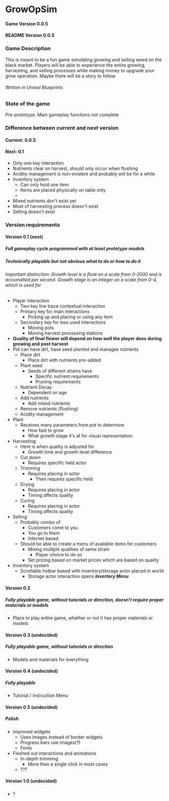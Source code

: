 # GrowOpSim
#### Game Version 0.0.5
#### README Version 0.0.5
### Game Description
This is meant to be a fun game simulating growing and selling weed on the black market. Players will be able to experience the entire growing, harvesting, and selling processes while making money to upgrade your grow operation. Maybe there will be a story to follow
###### Written in Unreal Blueprints

### State of the game
Pre-prototype. Main gameplay functions not complete

### Difference between current and next version
#### Current: 0.0.5
#### Next: 0.1
* Only one key interaction
* Nutrients clear on harvest, should only occur when flushing
* Acidity management is non-existent and probably will be for a while
* Inventory system
  * Can only hold one item
  * Items are placed physically on table only
  * 
* Mixed nutrients don't exist yet
* Most of harvesting process doesn't exist
* Selling doesn't exist

### Version requirements
#### Version 0.1 (next)
##### Full gameplay cycle programmed with at least prototype models
##### Technically playable but not obvious what to do or how to do it
###### Important distinction: Growth level is a float on a scale from 0-2000 and is accumalted per second. Growth stage is an integer on a scale from 0-4, which is used for 
* Player interaction
  * Two key line trace contextual interaction
  * Primary key for main interactions
    * Picking up and placing or using any item
  * Secondary key for less used interactions
    * Moving pots
    * Moving harvest processing stations
* **Quality of final flower will depend on how well the player does during growing and post harvest**
* Pot can have dirt, have seed planted and manages nutrients
  * Place dirt
    * Place dirt with nutrients pre-added
  * Plant seed
    * Seeds of different strains have
      * Specific nutrient requirements
      * Pruning requirements
  * Nutrient Decay
    * Dependent on age
  * Add nutrients
    * Add mixed nutrients
  * Remove nutrients (flushing)
  * Acidity management
* Plant
  * Receives many parameters from pot to determine
    * How fast to grow
    * What growth stage it's at for visual representation
* Harvesting
  * Here is when quality is adjusted for
    * Growth time and growth level difference
  * Cut down
    * Requires specific held actor
  * Trimming
    * Requires placing in actor
      * Then requires specific held
  * Drying
    * Requires placing in actor
    * Timing affects quality
  * Curing
    * Requires placing in actor
    * Timing affects quality
* Selling
  * Probably combo of
    * Customers come to you
    * You go to them
    * Internet based
  * Should be able to create a menu of available items for customers
    * Mixing multiple qualities of same strain
      * Player choice to do so
    * Set pricing based on market prices which are based on quality
* Inventory system
  * Scrollable hotbar based with inventory/storage actor placed in world
    * Storage actor interaction opens ***Invertory Menu***

#### Version 0.2
##### Fully playable game, without tutorials or direction, doesn't require proper materials or models
* Place to play entire game, whether or not it has proper materials or models

#### Version 0.3 (undecided)
##### Fully playable game, without tutorials or direction
* Models and materials for everything

#### Version 0.4 (undecided)
##### Fully playable
* Tutorial / Instruction Menu

#### Version 0.5 (undecided)
##### Polish
* Improved widgets
  * Uses images instead of border widgets
  * Progress bars use images(?)
  * Fonts
* Fleshed out interactions and animations
  * In-depth trimming
    * More than a single click in most cases
  * ???

#### Version 1.0 (undecided)
#####
* ?
